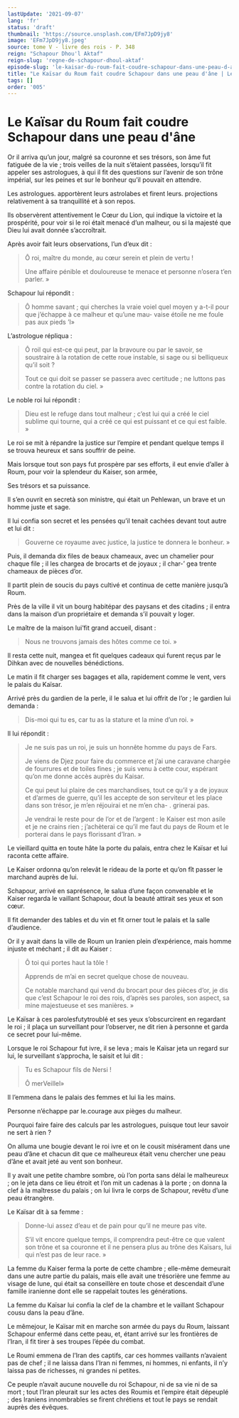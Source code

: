 ```yaml
---
lastUpdate: '2021-09-07'
lang: 'fr'
status: 'draft'
thumbnail: 'https://source.unsplash.com/EFm7JpD9jy8'
image: 'EFm7JpD9jy8.jpeg'
source: tome V - livre des rois - P. 348
reign: "Schapour Dhou'l Aktaf"
reign-slug: 'regne-de-schapour-dhoul-aktaf'
episode-slug: 'le-kaisar-du-roum-fait-coudre-schapour-dans-une-peau-d-ane'
title: "Le Kaïsar du Roum fait coudre Schapour dans une peau d'âne | Le Livre des Rois | Shâhnâmeh"
tags: []
order: '005'
---
```


<!-- LTeX: language=fr -->

# Le Kaïsar du Roum fait coudre Schapour dans une peau d'âne

Or il arriva qu’un jour, malgré sa couronne et ses trésors, son âme fut fatiguée de la vie ; trois veilles de la nuit s’étaient passées, lorsqu’il fit appeler ses astrologues, à qui il fit des questions sur l’avenir de son trône impérial, sur les peines et sur le bonheur qu’il pouvait en attendre.

Les astrologues. apportèrent leurs astrolabes et firent leurs. projections relativement à sa tranquillité et à son repos.

Ils observèrent attentivement le Cœur du Lion, qui indique la victoire et la prospérité, pour voir si le roi était menacé d’un malheur, ou si la majesté que Dieu lui avait donnée s’accroîtrait.

Après avoir fait leurs observations, l’un d’eux dit :

> Ô roi, maître du monde, au cœur serein et plein de vertu !
>
> Une affaire pénible et douloureuse te menace et personne n’osera t’en parler. »

Schapour lui répondit :

> Ô homme savant ; qui cherches la vraie voiel quel moyen y a-t-il pour que j’échappe à ce malheur et qu’une mau-
vaise étoile ne me foule pas aux pieds ’I»

L’astrologue répliqua :

> Ô roil qui est-ce qui peut, par la bravoure ou par le savoir, se soustraire à la rotation de cette roue instable, si sage ou si belliqueux qu’il soit ?
>
> Tout ce qui doit se passer se passera avec certitude ; ne luttons pas contre la rotation du ciel. »

Le noble roi lui répondit :

> Dieu est le refuge dans tout malheur ; c’est lui qui a créé le ciel sublime qui tourne, qui a créé ce qui est puissant et ce qui est faible. »

Le roi se mit à répandre la justice sur l’empire et pendant quelque temps il se trouva heureux et sans souffrir de peine.

Mais lorsque tout son pays fut prospère par ses efforts, il eut envie d’aller à Roum, pour voir la splendeur du Kaiser, son armée,

Ses trésors et sa puissance.

Il s’en ouvrit en secretà son ministre, qui était un Pehlewan, un brave et un homme juste et sage.

Il lui confia son secret et les pensées qu’il tenait cachées devant tout autre et lui dit :

> Gouverne ce royaume avec justice, la justice te donnera le bonheur. »

Puis, il demanda dix files de beaux chameaux, avec un chamelier pour chaque file ; il les chargea de brocarts et de joyaux ; il char-’ gea trente chameaux de pièces d’or.

Il partit plein de soucis du pays cultivé et continua de cette manière jusqu’à Roum.

Près de la ville il vit un bourg habitépar des paysans et des citadins ; il entra dans la maison d’un propriétaire et demanda s’il pouvait y loger.

Le maître de la maison lui’fit grand accueil, disant :

> Nous ne trouvons jamais des hôtes comme ce toi. »

Il resta cette nuit, mangea et fit quelques cadeaux qui furent reçus par le Dihkan avec de nouvelles bénédictions.

Le matin il fit charger ses bagages et alla, rapidement comme le vent, vers le palais du Kaïsar.

Arrivé près du gardien de la perle, il le salua et lui offrit de l’or ; le gardien lui demanda :

> Dis-moi qui tu es, car tu as la stature et la mine d’un roi. »

Il lui répondit :

> Je ne suis pas un roi, je suis un honnête homme du pays de Fars.
>
> Je viens de Djez pour faire du commerce et j’ai une caravane chargée de fourrures et de toiles fines ; je suis venu à cette cour, espérant qu’on me donne accès auprès du Kaisar.
>
> Ce qui peut lui plaire de ces marchandises, tout ce qu’il y a de joyaux et d’armes de guerre, qu’il les accepte de son serviteur et les place dans son trésor, je m’en réjouirai et ne m’en cha-
. grinerai pas.
>
> Je vendrai le reste pour de l’or et de l’argent : le Kaiser est mon asile et je ne crains rien ; j’achèterai ce qu’il me faut du pays de Roum et le porterai dans le pays florissant d’Iran. »

Le vieillard quitta en toute hâte la porte du palais, entra chez le Kaïsar et lui raconta cette affaire.

Le Kaiser ordonna qu’on relevât le rideau de la porte et qu’on fît passer le marchand auprès de lui.

Schapour, arrivé en saprésence, le salua d’une façon convenable et le Kaiser regarda le vaillant Schapour, dout la beauté attirait ses yeux et son cœur.

Il fit demander des tables et du vin et fit orner tout le palais et la salle d’audience.

Or il y avait dans la ville de Roum un Iranien plein d’expérience, mais homme injuste et méchant ; il dit au Kaiser :

> Ô toi qui portes haut la tôle !
>
> Apprends de m’ai en secret quelque chose de nouveau.
>
> Ce notable marchand qui vend du brocart pour des pièces d’or, je dis que c’est Schapour le roi des rois, d’après ses paroles, son aspect, sa mine majestueuse et ses manières. »

Le Kaïsar à ces parolesfutytroublé et ses yeux s’obscurcirent en regardant le roi ; il plaça un surveillant pour l’observer, ne dit rien à personne et garda ce secret pour lui-même.

Lorsque le roi Schapour fut ivre, il se leva ; mais le Kaïsar jeta un regard sur lui, le surveillant s’approcha, le saisit et lui dit :

> Tu es Schapour fils de Nersi !
>
> Ô merVeiIlel»

Il l’emmena dans le palais des femmes et lui lia les mains.

Personne n’échappe par le.courage aux pièges du malheur.

Pourquoi faire faire des calculs par les astrologues, puisque tout leur savoir ne sert à rien ?

On alluma une bougie devant le roi ivre et on le cousit misérament dans une peau d’âne et chacun dit que ce malheureux était venu chercher une peau d’âne et avait jeté au vent son bonheur.

Il y avait une petite chambre sombre, où l’on porta sans délai le malheureux ; on le jeta dans ce lieu étroit et l’on mit un cadenas à la porte ; on donna la clef à la maîtresse du palais ; on lui livra le corps de Schapour, revêtu d’une peau étrangère.

Le Kaïsar dit à sa femme :

> Donne-lui assez d’eau et de pain pour qu’il ne meure pas vite.
>
> S’il vit encore quelque temps, il comprendra peut-être ce que valent son trône et sa couronne et il ne pensera plus au trône des Kaïsars, lui qui n’est pas de leur race. »

La femme du Kaiser ferma la porte de cette chambre ; elle-même demeurait dans une autre partie du palais, mais elle avait une trésorière une femme au visage de lune, qui était sa conseillère en toute chose et descendait d’une famille iranienne dont elle se rappelait toutes les générations.

La femme du Kaïsar lui confia la clef de la chambre et le vaillant Schapour cousu dans la peau d’âne.

Le mêmejour, le Kaïsar mit en marche son armée du pays du Roum, laissant Schapour enfermé dans cette peau, et, étant arrivé sur les frontières de l’Iran, il fit tirer à ses troupes l’épée du combat.

Le Roumi emmena de l’Iran des captifs, car ces hommes vaillants n’avaient pas de chef ; il ne laissa dans l’Iran ni femmes, ni hommes, ni enfants, il n’y laissa pas de richesses, ni grandes ni petites.

Ce peuple n’avait aucune nouvelle du roi Schapour, ni de sa vie ni de sa mort ; tout l’Iran pleurait sur les actes des Roumis et l’empire était dépeuplé ; des Iraniens innombrables se firent chrétiens et tout le pays se rendait auprès des évêques.
